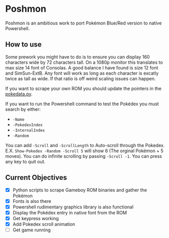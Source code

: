 # Poshmon
Poshmon is an ambitious work to port Pokémon Blue/Red version to native Powershell.
## How to use
Some prework you might have to do is to ensure you can display 160 characters wide by 72 characters tall. On a 1080p monitor this translates to max size 14 font of Consolas. A good balance I have found is size 12 font and SimSun-ExtB. Any font will work as long as each character is excatly twice as tall as wide. If that ratio is off weird scaling issues can happen.

If you want to scrape your own ROM you should update the pointers in the [pokedata.py](https://github.com/super-phreak/poshmon/blob/master/poshmon-tools/pokedata.py).

If you want to run the Powershell command to test the Pokédex you must search by either:
* `-Name`
* `-PokedexIndex`
* `-InternalIndex`
* `-Random`

You can add `-Scroll` and `-ScrollLength` to Auto-scroll through the Pokedex. E.X. `Show-Pokedex -Random -Scroll 5` will show 6 (The orginal Pokémon + 5 moves).
You can do infinite scrolling by passing `-Scroll -1`. You can press any key to quit out.

## Current Objectives
- [x] Python scripts to scrape Gameboy ROM binaries and gather the Pokémon
- [x] Fonts is also there
- [x] Powershell rudimentary graphics library is also functional
- [x] Display the Pokédex entry in native font from the ROM
- [x] Get keypress working
- [x] Add Pokedex scroll animation
- [ ] Get game running
